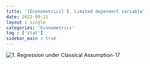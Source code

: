 ```yaml
---
title: '[Econometrics] 5. Limited dependent variable'
date: 2022-09-21
layout : single
categories: 'Econometrics'
tag : ['stat']
sidebar_main : true
---
```


![1. Regression under Classical Assumption-17](https://raw.githubusercontent.com/whatsdata/assets/main/img/2022-09/5.%20Limited%20dependent%20variable_Combined_-09-07-59-1860.jpg)
